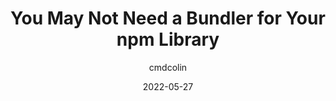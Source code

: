 ---
author: cmdcolin
date: 2022-05-27
permalink: false
tags:
  - bundling
  - npm
target_url: https://cmdcolin.github.io/posts/2022-05-27-youmaynotneedabundler
title: You May Not Need a Bundler for Your npm Library
---